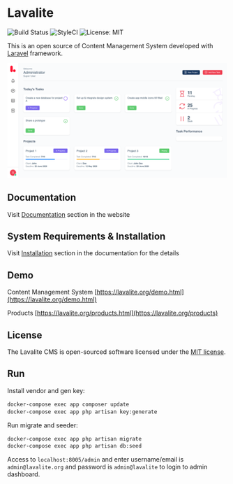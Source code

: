 # Lavalite

![Build Status](https://travis-ci.org/LavaLite/cms.svg?branch=5.7)
![StyleCI](https://github.styleci.io/repos/18992087/shield?branch=5.7)
![License: MIT](https://img.shields.io/badge/License-MIT-green.svg)

This is an open source of Content Management System developed with [Laravel](http://laravel.com/) framework.

![Screen](https://raw.githubusercontent.com/LavaLite/docs/master/images/lavalite.png "Dashboards")

## Documentation
Visit [Documentation](http://lavalite.org/docs) section in the website

## System Requirements & Installation
Visit [Installation](http://lavalite.org/docs/master/installation) section in the documentation for the details


## Demo
Content Management System [https://lavalite.org/demo.html](https://lavalite.org/demo.html)

Products [https://lavalite.org/products.html](https://lavalite.org/products)


## License

The Lavalite CMS is open-sourced software licensed under the [MIT license](http://opensource.org/licenses/MIT).

## Run

Install vendor and gen key:

```bash
docker-compose exec app composer update
docker-compose exec app php artisan key:generate
```

Run migrate and seeder:

```bash
docker-compose exec app php artisan migrate
docker-compose exec app php artisan db:seed
```

Access to `localhost:8005/admin` and enter username/email is `admin@lavalite.org` and password is `admin@lavalite` to login to admin dashboard.